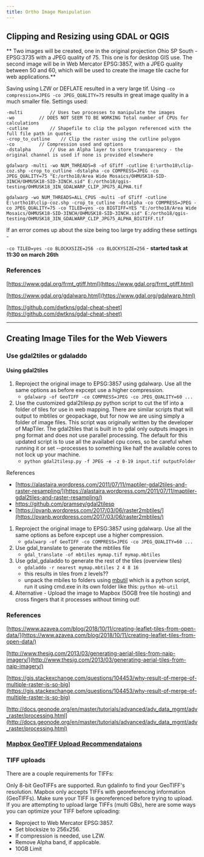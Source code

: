 ```yaml
---
title: Ortho Image Manipulation
---
```


## Clipping and Resizing using GDAL or QGIS

** Two images will be created, one in the original projection Ohio SP South - EPSG:3735 with a JPEG quality of 75. This one is for desktop GIS use. The second image will be in Web Mercator EPSG:3857, with a JPEG quality between 50 and 60, which will be used to create the image tile cache for web applications.**

Saving using LZW or DEFLATE resulted in a very large tif. Using ``-co compression=JPEG -co JPEG_QUALITY=75`` results in great image quality in a much smaller file. Settings used:

```
-multi 			// Uses two processes to manipulate the images
-wo			// DOES NOT SEEM TO BE WORKING Total number of CPUs for calculations
-cutline		// Shapefile to clip the polygon referenced with the full file path in quotes
-crop_to_cutline	// Clip the raster using the cutline polygon 
-co			// Compression used and options
-dstalpha		// Use an Alpha layer to store transparency - the original channel is used if none is provided elsewhere

```

```
gdalwarp -multi -wo NUM_THREADS=8 -of GTiff -cutline E:\ortho18\clip-coz.shp -crop_to_cutline -dstalpha -co COMPRESS=JPEG -co JPEG_QUALITY=75 "E:/ortho18/Area Wide Mosaics/OHMUSK18-SID-3INCH/OHMUSK18-SID-3INCH.sid" E:/ortho18/qgis-testing/OHMUSK18_3IN_GDALWARP_CLIP_JPG75_ALPHA.tif
```

```
gdalwarp -wo NUM_THREADS=ALL_CPUS -multi -of GTiff -cutline E:\ortho18\clip-coz.shp -crop_to_cutline -dstalpha -co COMPRESS=JPEG -co JPEG_QUALITY=75 -co TILED=yes -co BIGTIFF=YES "E:/ortho18/Area Wide Mosaics/OHMUSK18-SID-3INCH/OHMUSK18-SID-3INCH.sid" E:/ortho18/qgis-testing/OHMUSK18_3IN_GDALWARP_CLIP_JPG75_ALPHA_BIGTIFF.tif
```

If an error comes up about the size being too large try adding these settings - 

``-co TILED=yes -co BLOCKXSIZE=256 -co BLOCKYSIZE=256`` - **started task at 11:30 on march 26th**

### References

[https://www.gdal.org/frmt_gtiff.html](https://www.gdal.org/frmt_gtiff.html)

[https://www.gdal.org/gdalwarp.html](https://www.gdal.org/gdalwarp.html)

[https://github.com/dwtkns/gdal-cheat-sheet](https://github.com/dwtkns/gdal-cheat-sheet)

---
## Creating Image Tiles for the Web Viewers

### Use gdal2tiles or gdaladdo

#### Using gdal2tiles

1. Reproject the original image to EPSG:3857 using gdalwarp. Use all the same options as before expcept use a higher compression.
	- ``gdalwarp -of GeoTIFF -co COMPRESS=JPEG -co JPEG_QUALITY=60 ...``
2. Use the customized gdal2tilesp.py python script to cut the tif into a folder of tiles for use in web mapping. There are similar scripts that will output to mbtiles or geopackage, but for now we are using simply a folder of image files. This script was originally written by the developer of MapTiler. The gdal2tiles that is built in to gdal only outputs images in png format and does not use parallel processing. The default for this updated script is to use all the availabel cpu cores, so be careful when running it or set --processes to something like half the available cores to not lock up your machine.
 	- ``python gdal2tilesp.py -f JPEG -e -z 0-19 input.tif outputFolder``

References
 - [https://alastaira.wordpress.com/2011/07/11/maptiler-gdal2tiles-and-raster-resampling/](https://alastaira.wordpress.com/2011/07/11/maptiler-gdal2tiles-and-raster-resampling/)
 - https://github.com/pramsey/gdal2tilesp
 - [https://pvanb.wordpress.com/2017/03/06/raster2mbtiles/](https://pvanb.wordpress.com/2017/03/06/raster2mbtiles/)

1.	Reproject the original image to EPSG:3857 using gdalwarp. Use all the same options as before expcept use a higher compression.
	- ``gdalwarp -of GeoTIFF -co COMPRESS=JPEG -co JPEG_QUALITY=60 ...``
2.	Use gdal_translate to generate the mbtiles file
	- ``gdal_translate -of mbtiles mymap.tif mymap.mbtiles``
3.	Use gdal_gdaladdo to generate the rest of the tiles (overview tiles)
	- ``gdaladdo -r nearest mymap.mbtiles 2 4 8 16``
	- this results in tiles from z levels??
	- unpack the mbiles to folders using [mbutil](https://github.com/mapbox/mbutil) which is a python script, run it using cmd.exe in its own folder like this:
	``python mb-util``
4.	Alternative - Upload the image to Mapbox (50GB free tile hosting) and cross fingers that it processes without timing out!

### References

[https://www.azavea.com/blog/2018/10/11/creating-leaflet-tiles-from-open-data/](https://www.azavea.com/blog/2018/10/11/creating-leaflet-tiles-from-open-data/)

[http://www.thesjg.com/2013/03/generating-aerial-tiles-from-naip-imagery/](http://www.thesjg.com/2013/03/generating-aerial-tiles-from-naip-imagery/)

[https://gis.stackexchange.com/questions/104453/why-result-of-merge-of-multiple-raster-is-so-big](https://gis.stackexchange.com/questions/104453/why-result-of-merge-of-multiple-raster-is-so-big)

[http://docs.geonode.org/en/master/tutorials/advanced/adv_data_mgmt/adv_raster/processing.html](http://docs.geonode.org/en/master/tutorials/advanced/adv_data_mgmt/adv_raster/processing.html)

<div class="divider" style="border-color:lightgray;"></div>

### [Mapbox GeoTIFF Upload Recommendataions](https://docs.mapbox.com/help/troubleshooting/uploads/)

### TIFF uploads
There are a couple requirements for TIFFs:

Only 8-bit GeoTIFFs are supported. Run gdalinfo to find your GeoTIFF's resolution.
Mapbox only accepts TIFFs with georeferencing information (GeoTIFFs). Make sure your TIFF is georeferenced before trying to upload.
If you are attempting to upload large TIFFs (multi GBs), here are some ways you can optimize your TIFF before uploading:

- Reproject to Web Mercator EPSG:3857.
- Set blocksize to 256x256.
- If compression is needed, use LZW.
- Remove Alpha band, if applicable.
- 10GB Limit